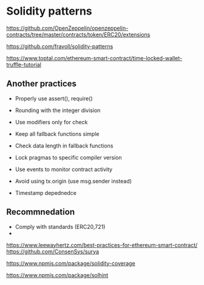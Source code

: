 # Solidity patterns
https://github.com/OpenZeppelin/openzeppelin-contracts/tree/master/contracts/token/ERC20/extensions

https://github.com/fravoll/solidity-patterns

https://www.toptal.com/ethereum-smart-contract/time-locked-wallet-truffle-tutorial


## Another practices
- Properly use assert(), require()
- Rounding with the integer division
- Use modifiers only for check
- Keep all fallback functions simple
- Check data length in fallback functions
- Lock pragmas to specific compiler version
- Use events to monitor contract activity

- Avoid using tx.origin (use msg.sender instead)
- Timestamp depednedce

## Recommnedation
- Comply with standards (ERC20,721)
- 


https://www.leewayhertz.com/best-practices-for-ethereum-smart-contract/
https://github.com/ConsenSys/surya


https://www.npmjs.com/package/solidity-coverage

https://www.npmjs.com/package/solhint